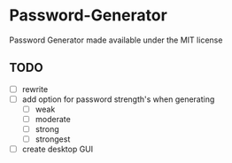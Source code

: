 # Password-Generator 

Password Generator made available under the MIT license

## TODO

- [ ] rewrite
- [ ] add option for password strength's when generating
    - [ ] weak
    - [ ] moderate
    - [ ] strong
    - [ ] strongest
- [ ] create desktop GUI
